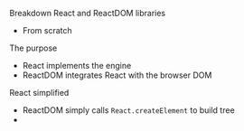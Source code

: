 Breakdown React and ReactDOM libraries
- From scratch

The purpose
- React implements the engine
- ReactDOM integrates React with the browser DOM

React simplified
- ReactDOM simply calls `React.createElement` to build tree
- 

